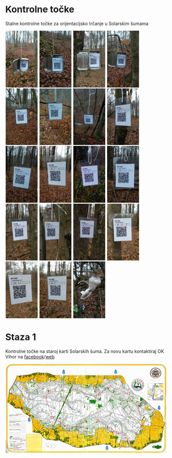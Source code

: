 # Kontrolne točke
Stalne kontrolne točke za orijentacijsko trčanje u Solarskim šumama

<img src="images/KT11.jpg" width="100px" hspace="1em" /> <img src="images/KT12.jpg" width="100px" hspace="1em" /> <img src="images/KT13.jpg" width="100px" hspace="1em" /> <img src="images/KT14.jpg" width="100px" hspace="1em" /> <img src="images/KT15.jpg" width="100px" hspace="1em" /> <img src="images/KT16.jpg" width="100px" hspace="1em" /> <img src="images/KT17.jpg" width="100px" hspace="1em" /> <img src="images/KT18.jpg" width="100px" hspace="1em" /> <img src="images/KT19.jpg" width="100px" hspace="1em" /> <img src="images/KT20.jpg" width="100px" hspace="1em" /> <img src="images/KT21.jpg" width="100px" hspace="1em" /> <img src="images/KT22.jpg" width="100px" hspace="1em" /> <img src="images/KT23.jpg" width="100px" hspace="1em" /> <img src="images/KT24.jpg" width="100px" hspace="1em" /> <img src="images/KT25.jpg" width="100px" hspace="1em" /> <img src="images/KT26.jpg" width="100px" hspace="1em" /> <img src="images/KT27.jpg" width="100px" hspace="1em" /> <img src="images/KT28.jpg" width="100px" hspace="1em" /> <img src="images/KT29.jpg" width="100px" hspace="1em" /> 

# Staza 1
Kontrolne točke na staroj karti Solarskih šuma. Za novu kartu kontaktiraj OK Vihor na [facebook](https://www.facebook.com/ok.vihor/)/[web](http://www.vihor.hr/)

<img src="images/OK_Solarske_sume_Staza_1.png" hspace="1em" /> 


